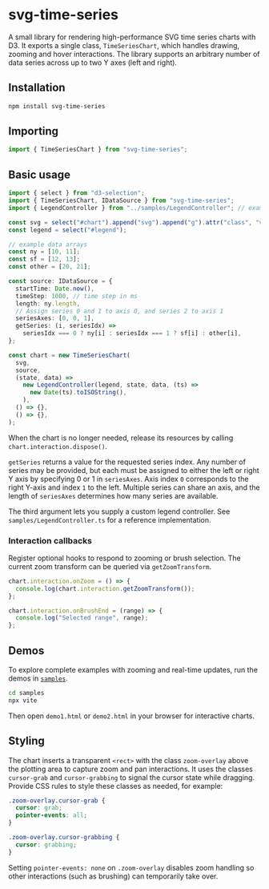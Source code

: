# svg-time-series

A small library for rendering high-performance SVG time series charts with D3. It exports a single class, `TimeSeriesChart`, which handles drawing, zooming and hover interactions. The library supports an arbitrary number of data series across up to two Y axes (left and right).

## Installation

```sh
npm install svg-time-series
```

## Importing

```ts
import { TimeSeriesChart } from "svg-time-series";
```

## Basic usage

```ts
import { select } from "d3-selection";
import { TimeSeriesChart, IDataSource } from "svg-time-series";
import { LegendController } from "../samples/LegendController"; // example

const svg = select("#chart").append("svg").append("g").attr("class", "view");
const legend = select("#legend");

// example data arrays
const ny = [10, 11];
const sf = [12, 13];
const other = [20, 21];

const source: IDataSource = {
  startTime: Date.now(),
  timeStep: 1000, // time step in ms
  length: ny.length,
  // Assign series 0 and 1 to axis 0, and series 2 to axis 1
  seriesAxes: [0, 0, 1],
  getSeries: (i, seriesIdx) =>
    seriesIdx === 0 ? ny[i] : seriesIdx === 1 ? sf[i] : other[i],
};

const chart = new TimeSeriesChart(
  svg,
  source,
  (state, data) =>
    new LegendController(legend, state, data, (ts) =>
      new Date(ts).toISOString(),
    ),
  () => {},
  () => {},
);
```

When the chart is no longer needed, release its resources by calling
`chart.interaction.dispose()`.

`getSeries` returns a value for the requested series index. Any number of
series may be provided, but each must be assigned to either the left or right Y
axis by specifying 0 or 1 in `seriesAxes`. Axis index `0` corresponds to the
right Y-axis and index `1` to the left. Multiple series can share an axis, and
the length of `seriesAxes` determines how many series are available.

The third argument lets you supply a custom legend controller. See
`samples/LegendController.ts` for a reference implementation.

### Interaction callbacks

Register optional hooks to respond to zooming or brush selection. The current
zoom transform can be queried via `getZoomTransform`.

```ts
chart.interaction.onZoom = () => {
  console.log(chart.interaction.getZoomTransform());
};

chart.interaction.onBrushEnd = (range) => {
  console.log("Selected range", range);
};
```

## Demos

To explore complete examples with zooming and real-time updates, run the demos in [`samples`](../samples).

```sh
cd samples
npx vite
```

Then open `demo1.html` or `demo2.html` in your browser for interactive charts.

## Styling

The chart inserts a transparent `<rect>` with the class `zoom-overlay`
above the plotting area to capture zoom and pan interactions. It uses the
classes `cursor-grab` and `cursor-grabbing` to signal the cursor state while
dragging. Provide CSS rules to style these classes as needed, for example:

```css
.zoom-overlay.cursor-grab {
  cursor: grab;
  pointer-events: all;
}

.zoom-overlay.cursor-grabbing {
  cursor: grabbing;
}
```

Setting `pointer-events: none` on `.zoom-overlay` disables zoom handling so
other interactions (such as brushing) can temporarily take over.
